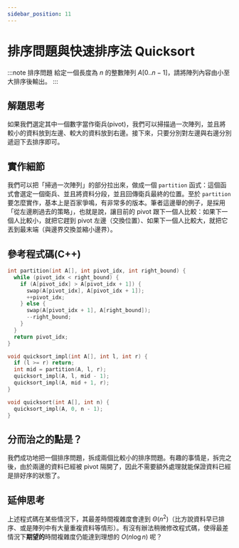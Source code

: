 ```yaml
---
sidebar_position: 11
---
```


# 排序問題與快速排序法 Quicksort

:::note 排序問題
給定一個長度為 $n$ 的整數陣列 $A[0..n-1]$，請將陣列內容由小至大排序後輸出。
:::

## 解題思考

如果我們選定其中一個數字當作衛兵(pivot)，我們可以掃描過一次陣列，並且將較小的資料放到左邊、較大的資料放到右邊。接下來，只要分別對左邊與右邊分別遞迴下去排序即可。

## 實作細節

我們可以把「掃過一次陣列」的部分拉出來，做成一個 `partition` 函式：這個函式會選定一個衛兵、並且將資料分段，並且回傳衛兵最終的位置。至於 `partition` 要怎麼實作，基本上是百家爭鳴，有非常多的版本。筆者這邊舉的例子，是採用「從左邊刷過去的策略」，也就是說，讓目前的 pivot 跟下一個人比較：如果下一個人比較小，就把它趕到 pivot 左邊（交換位置）、如果下一個人比較大，就把它丟到最末端（與邊界交換並縮小邊界）。

## 參考程式碼(C++)

```cpp
int partition(int A[], int pivot_idx, int right_bound) {
  while (pivot_idx < right_bound) {
    if (A[pivot_idx] > A[pivot_idx + 1]) {
      swap(A[pivot_idx], A[pivot_idx + 1]);
      ++pivot_idx;
    } else {
      swap(A[pivot_idx + 1], A[right_bound]);
      --right_bound;
    }
  }
  return pivot_idx;
}

void quicksort_impl(int A[], int l, int r) {
  if (l >= r) return;
  int mid = partition(A, l, r);
  quicksort_impl(A, l, mid - 1);
  quicksort_impl(A, mid + 1, r);
}

void quicksort(int A[], int n) {
  quicksort_impl(A, 0, n - 1);
}
```

## 分而治之的點是？

我們成功地把一個排序問題，拆成兩個比較小的排序問題。有趣的事情是，拆完之後，由於兩邊的資料已經被 pivot 隔開了，因此不需要額外處理就能保證資料已經是排好序的狀態了。

## 延伸思考

上述程式碼在某些情況下，其最差時間複雜度會達到 $\Theta(n^2)$（比方說資料早已排序、或是陣列中有大量重複資料等情形）。有沒有辦法稍微修改程式碼，使得最差情況下**期望的**時間複雜度仍能達到理想的 $O(n\log n)$ 呢？
